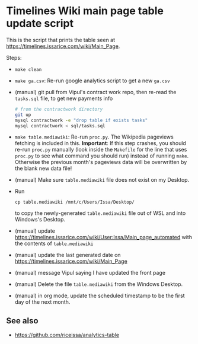 # Timelines Wiki main page table update script

This is the script that prints the table seen at
<https://timelines.issarice.com/wiki/Main_Page>.

Steps:

- `make clean`
- `make ga.csv`: Re-run google analytics script to get a new `ga.csv`
- (manual) git pull from Vipul's contract work repo, then re-read the `tasks.sql` file,
  to get new payments info

  ```bash
  # from the contractwork directory
  git up
  mysql contractwork -e "drop table if exists tasks"
  mysql contractwork < sql/tasks.sql
  ```

- `make table.mediawiki`: Re-run `proc.py`. The Wikipedia pageviews fetching is included in this.
  **Important**: If this step crashes, you should re-run `proc.py` manually
  (look inside the `Makefile` for the line that uses `proc.py` to see what
  command you should run)
  instead of running `make`. Otherwise the previous month's pageviews data will
  be overwritten by the blank new data file!

- (manual) Make sure `table.mediawiki` file does not exist on my Desktop.

- Run
  
  ```
  cp table.mediawiki /mnt/c/Users/Issa/Desktop/
  ```
  
  to copy the newly-generated `table.mediawiki` file out of WSL and into Windows's Desktop.

- (manual) update https://timelines.issarice.com/wiki/User:Issa/Main_page_automated with
  the contents of `table.mediawiki`

- (manual) update the last generated date on https://timelines.issarice.com/wiki/Main_Page

- (manual) message Vipul saying I have updated the front page

- (manual) Delete the file `table.mediawiki` from the Windows Desktop.

- (manual) in org mode, update the scheduled timestamp to be the first day of the next month.

## See also

- https://github.com/riceissa/analytics-table
